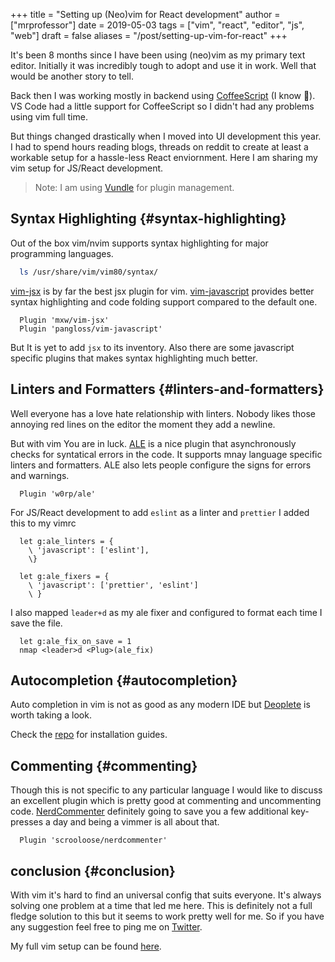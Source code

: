 +++
title = "Setting up (Neo)vim for React development"
author = ["mrprofessor"]
date = 2019-05-03
tags = ["vim", "react", "editor", "js", "web"]
draft = false
aliases = "/post/setting-up-vim-for-react"
+++

It's been 8 months since I have been using (neo)vim as my primary text
editor. Initially it was incredibly tough to adopt and use it in work.
Well that would be another story to tell.

Back then I was working mostly in backend using
[CoffeeScript](https://coffeescript.org/) (I know 🙈). VS Code had a
little support for CoffeeScript so I didn't had any problems using vim
full time.

But things changed drastically when I moved into UI development this
year. I had to spend hours reading blogs, threads on reddit to create at
least a workable setup for a hassle-less React enviornment. Here I am
sharing my vim setup for JS/React development.

> Note: I am using [Vundle](https://github.com/VundleVim/Vundle.vim)
> for plugin management.


## **Syntax Highlighting** {#syntax-highlighting}

Out of the box vim/nvim supports syntax highlighting for major
programming languages.

```bash
  ls /usr/share/vim/vim80/syntax/
```

[vim-jsx](https://github.com/mxw/vim-jsx) is by far the best jsx
plugin for vim.
[vim-javascript](https://github.com/pangloss/vim-javascript) provides
better syntax highlighting and code folding support compared to the
default one.

```vim
  Plugin 'mxw/vim-jsx'
  Plugin 'pangloss/vim-javascript'
```

But It is yet to add `jsx` to its inventory. Also there are some
javascript specific plugins that makes syntax highlighting much better.


## **Linters and Formatters** {#linters-and-formatters}

Well everyone has a love hate relationship with linters. Nobody likes
those annoying red lines on the editor the moment they add a newline.

But with vim You are in luck. [ALE](https://github.com/w0rp/ale) is a
nice plugin that asynchronously checks for syntatical errors in the
code. It supports mnay language specific linters and formatters. ALE
also lets people configure the signs for errors and warnings.

```vim
  Plugin 'w0rp/ale'
```

For JS/React development to add `eslint` as a linter and `prettier` I
added this to my vimrc

```vim
  let g:ale_linters = {
    \ 'javascript': ['eslint'],
    \}

  let g:ale_fixers = {
    \ 'javascript': ['prettier', 'eslint']
    \ }
```

I also mapped `leader+d` as my ale fixer and configured to format each
time I save the file.

```vim
  let g:ale_fix_on_save = 1
  nmap <leader>d <Plug>(ale_fix)
```


## **Autocompletion** {#autocompletion}

Auto completion in vim is not as good as any modern IDE but
[Deoplete](https://github.com/Shougo/deoplete.nvim) is worth taking a look.

Check the [repo](https://github.com/Shougo/deoplete.nvim#install) for installation guides.


## **Commenting** {#commenting}

Though this is not specific to any particular language I would like to
discuss an excellent plugin which is pretty good at commenting and
uncommenting code.
[NerdCommenter](https://github.com/scrooloose/nerdcommenter)
definitely going to save you a few additional key-presses a day and
being a vimmer is all about that.

```vim
  Plugin 'scrooloose/nerdcommenter'
```


## **conclusion** {#conclusion}

With vim it's hard to find an universal config that suits everyone. It's
always solving one problem at a time that led me here. This is
definitely not a full fledge solution to this but it seems to work
pretty well for me. So if you have any suggestion feel free to ping me
on [Twitter](https://twitter.com/ThisIsRudra).

My full vim setup can be found
[here](https://github.com/mrprofessor/dotfiles/blob/master/.vimrc).
